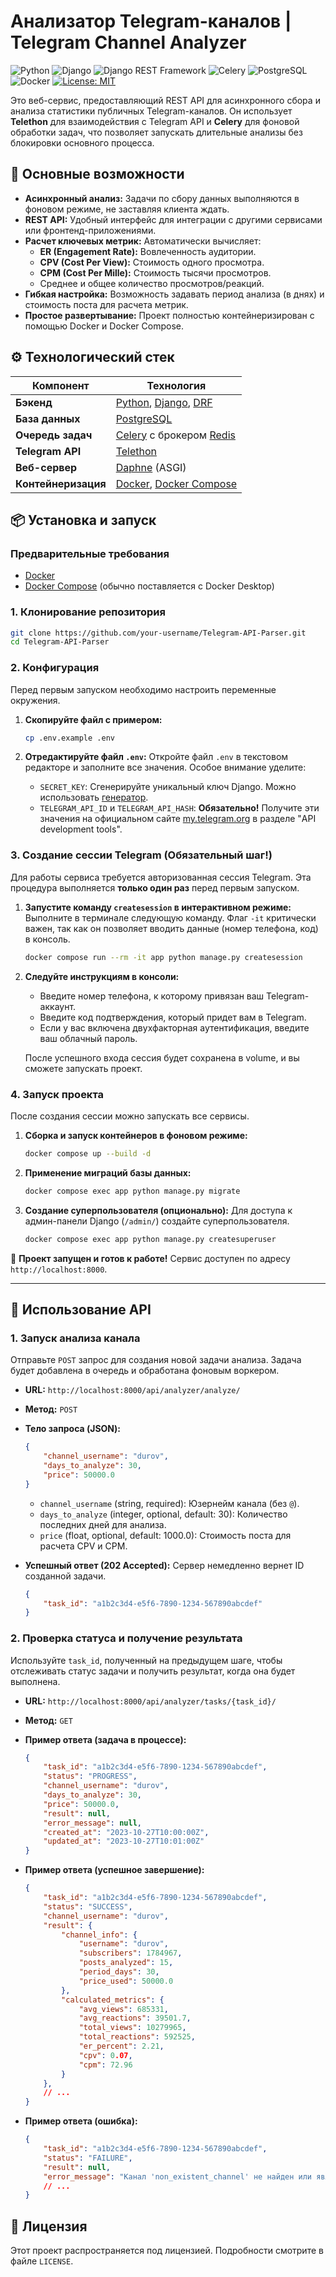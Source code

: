 # Анализатор Telegram-каналов | Telegram Channel Analyzer

![Python](https://img.shields.io/badge/Python-3.10+-blue?style=for-the-badge&logo=python&logoColor=white)
![Django](https://img.shields.io/badge/Django-4.2+-092E20?style=for-the-badge&logo=django&logoColor=white)
![Django REST Framework](https://img.shields.io/badge/DRF-3.14+-A30000?style=for-the-badge&logo=django&logoColor=white)
![Celery](https://img.shields.io/badge/Celery-5.3+-37814A?style=for-the-badge&logo=celery&logoColor=white)
![PostgreSQL](https://img.shields.io/badge/PostgreSQL-13-336791?style=for-the-badge&logo=postgresql&logoColor=white)
![Docker](https://img.shields.io/badge/Docker-20+-2496ED?style=for-the-badge&logo=docker&logoColor=white)
[![License: MIT](https://img.shields.io/badge/License-MIT-yellow.svg?style=for-the-badge)](https://opensource.org/licenses/MIT)

Это веб-сервис, предоставляющий REST API для асинхронного сбора и анализа статистики публичных Telegram-каналов. Он использует **Telethon** для взаимодействия с Telegram API и **Celery** для фоновой обработки задач, что позволяет запускать длительные анализы без блокировки основного процесса.

## 🚀 Основные возможности

*   **Асинхронный анализ:** Задачи по сбору данных выполняются в фоновом режиме, не заставляя клиента ждать.
*   **REST API:** Удобный интерфейс для интеграции с другими сервисами или фронтенд-приложениями.
*   **Расчет ключевых метрик:** Автоматически вычисляет:
    *   **ER (Engagement Rate):** Вовлеченность аудитории.
    *   **CPV (Cost Per View):** Стоимость одного просмотра.
    *   **CPM (Cost Per Mille):** Стоимость тысячи просмотров.
    *   Среднее и общее количество просмотров/реакций.
*   **Гибкая настройка:** Возможность задавать период анализа (в днях) и стоимость поста для расчета метрик.
*   **Простое развертывание:** Проект полностью контейнеризирован с помощью Docker и Docker Compose.

## ⚙️ Технологический стек

| Компонент        | Технология                                                                                                          |
| ---------------- | ------------------------------------------------------------------------------------------------------------------- |
| **Бэкенд**       | [Python](https://www.python.org/), [Django](https://www.djangoproject.com/), [DRF](https://www.django-rest-framework.org/) |
| **База данных**  | [PostgreSQL](https://www.postgresql.org/)                                                                           |
| **Очередь задач**| [Celery](https://docs.celeryq.dev/) с брокером [Redis](https://redis.io/)                                               |
| **Telegram API** | [Telethon](https://docs.telethon.dev/)                                                                              |
| **Веб-сервер**   | [Daphne](https://github.com/django/daphne/) (ASGI)                                                                    |
| **Контейнеризация** | [Docker](https://www.docker.com/), [Docker Compose](https://docs.docker.com/compose/)                                |

## 📦 Установка и запуск

### Предварительные требования

*   [Docker](https://docs.docker.com/get-docker/)
*   [Docker Compose](https://docs.docker.com/compose/install/) (обычно поставляется с Docker Desktop)

### 1. Клонирование репозитория

```bash
git clone https://github.com/your-username/Telegram-API-Parser.git
cd Telegram-API-Parser
```

### 2. Конфигурация

Перед первым запуском необходимо настроить переменные окружения.

1.  **Скопируйте файл с примером:**
    ```bash
    cp .env.example .env
    ```

2.  **Отредактируйте файл `.env`:**
    Откройте файл `.env` в текстовом редакторе и заполните все значения. Особое внимание уделите:

    *   `SECRET_KEY`: Сгенерируйте уникальный ключ Django. Можно использовать [генератор](https://djecrety.ir/).
    *   `TELEGRAM_API_ID` и `TELEGRAM_API_HASH`: **Обязательно!** Получите эти значения на официальном сайте [my.telegram.org](https://my.telegram.org) в разделе "API development tools".

### 3. Создание сессии Telegram (Обязательный шаг!)

Для работы сервиса требуется авторизованная сессия Telegram. Эта процедура выполняется **только один раз** перед первым запуском.

1.  **Запустите команду `createsession` в интерактивном режиме:**
    Выполните в терминале следующую команду. Флаг `-it` критически важен, так как он позволяет вводить данные (номер телефона, код) в консоль.
    ```bash
    docker compose run --rm -it app python manage.py createsession
    ```

2.  **Следуйте инструкциям в консоли:**
    *   Введите номер телефона, к которому привязан ваш Telegram-аккаунт.
    *   Введите код подтверждения, который придет вам в Telegram.
    *   Если у вас включена двухфакторная аутентификация, введите ваш облачный пароль.

    После успешного входа сессия будет сохранена в volume, и вы сможете запускать проект.

### 4. Запуск проекта

После создания сессии можно запускать все сервисы.

1.  **Сборка и запуск контейнеров в фоновом режиме:**
    ```bash
    docker compose up --build -d
    ```

2.  **Применение миграций базы данных:**
    ```bash
    docker compose exec app python manage.py migrate
    ```

3.  **Создание суперпользователя (опционально):**
    Для доступа к админ-панели Django (`/admin/`) создайте суперпользователя.
    ```bash
    docker compose exec app python manage.py createsuperuser
    ```

🎉 **Проект запущен и готов к работе!** Сервис доступен по адресу `http://localhost:8000`.

---

## 📖 Использование API

### 1. Запуск анализа канала

Отправьте `POST` запрос для создания новой задачи анализа. Задача будет добавлена в очередь и обработана фоновым воркером.

*   **URL:** `http://localhost:8000/api/analyzer/analyze/`
*   **Метод:** `POST`
*   **Тело запроса (JSON):**

    ```json
    {
        "channel_username": "durov",
        "days_to_analyze": 30,
        "price": 50000.0
    }
    ```
    *   `channel_username` (string, required): Юзернейм канала (без `@`).
    *   `days_to_analyze` (integer, optional, default: 30): Количество последних дней для анализа.
    *   `price` (float, optional, default: 1000.0): Стоимость поста для расчета CPV и CPM.

*   **Успешный ответ (202 Accepted):**
    Сервер немедленно вернет ID созданной задачи.
    ```json
    {
        "task_id": "a1b2c3d4-e5f6-7890-1234-567890abcdef"
    }
    ```

### 2. Проверка статуса и получение результата

Используйте `task_id`, полученный на предыдущем шаге, чтобы отслеживать статус задачи и получить результат, когда она будет выполнена.

*   **URL:** `http://localhost:8000/api/analyzer/tasks/{task_id}/`
*   **Метод:** `GET`

*   **Пример ответа (задача в процессе):**
    ```json
    {
        "task_id": "a1b2c3d4-e5f6-7890-1234-567890abcdef",
        "status": "PROGRESS",
        "channel_username": "durov",
        "days_to_analyze": 30,
        "price": 50000.0,
        "result": null,
        "error_message": null,
        "created_at": "2023-10-27T10:00:00Z",
        "updated_at": "2023-10-27T10:01:00Z"
    }
    ```

*   **Пример ответа (успешное завершение):**
    ```json
    {
        "task_id": "a1b2c3d4-e5f6-7890-1234-567890abcdef",
        "status": "SUCCESS",
        "channel_username": "durov",
        "result": {
            "channel_info": {
                "username": "durov",
                "subscribers": 1784967,
                "posts_analyzed": 15,
                "period_days": 30,
                "price_used": 50000.0
            },
            "calculated_metrics": {
                "avg_views": 685331,
                "avg_reactions": 39501.7,
                "total_views": 10279965,
                "total_reactions": 592525,
                "er_percent": 2.21,
                "cpv": 0.07,
                "cpm": 72.96
            }
        },
        // ...
    }
    ```

*   **Пример ответа (ошибка):**
    ```json
    {
        "task_id": "a1b2c3d4-e5f6-7890-1234-567890abcdef",
        "status": "FAILURE",
        "result": null,
        "error_message": "Канал 'non_existent_channel' не найден или является приватным.",
        // ...
    }
    ```

## 📜 Лицензия

Этот проект распространяется под лицензией. Подробности смотрите в файле `LICENSE`.
